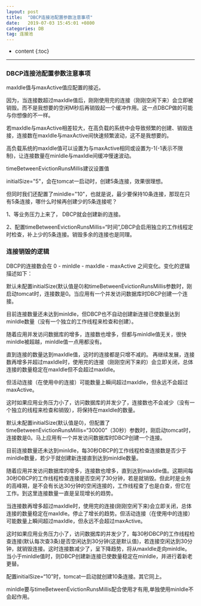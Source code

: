 ```yaml
---
layout: post
title:  "DBCP连接池配置参数注意事项"
date:   2019-07-03 15:45:01 +0800
categories: DB
tag: 连接池
---
```


* content
{:toc}


-------
### DBCP连接池配置参数注意事项 
maxIdle值与maxActive值应配置的接近。

因为，当连接数超过maxIdle值后，刚刚使用完的连接（刚刚空闲下来）会立即被销毁。而不是我想要的空闲M秒后再销毁起一个缓冲作用。这一点DBCP做的可能与你想像的不一样。

若maxIdle与maxActive相差较大，在高负载的系统中会导致频繁的创建、销毁连接，连接数在maxIdle与maxActive间快速频繁波动，这不是我想要的。

高负载系统的maxIdle值可以设置为与maxActive相同或设置为-1(-1表示不限制)，让连接数量在minIdle与maxIdle间缓冲慢速波动。

 

timeBetweenEvictionRunsMillis建议设置值

initialSize="5"，会在tomcat一启动时，创建5条连接，效果很理想。

但同时我们还配置了minIdle="10"，也就是说，最少要保持10条连接，那现在只有5条连接，哪什么时候再创建少的5条连接呢？

1、等业务压力上来了， DBCP就会创建新的连接。

2、配置timeBetweenEvictionRunsMillis=“时间”,DBCP会启用独立的工作线程定时检查，补上少的5条连接。销毁多余的连接也是同理。


### 连接销毁的逻辑 
DBCP的连接数会在  0 - minIdle - maxIdle - maxActive  之间变化。变化的逻辑描述如下：

 

默认未配置initialSize(默认值是0)和timeBetweenEvictionRunsMillis参数时，刚启动tomcat时，连接数是0。当应用有一个并发访问数据库时DBCP创建一个连接。

目前连接数量还未达到minIdle，但DBCP也不自动创建新连接已使数量达到minIdle数量（没有一个独立的工作线程来检查和创建）。

随着应用并发访问数据库的增多，连接数也增多，但都与minIdle值无关，很快minIdle被超越，minIdle值一点用都没有。

直到连接的数量达到maxIdle值，这时的连接都是只增不减的。 再继续发展，连接数再增多并超过maxIdle时，使用完的连接（刚刚空闲下来的）会立即关闭，总体连接的数量稳定在maxIdle但不会超过maxIdle。

但活动连接（在使用中的连接）可能数量上瞬间超过maxIdle，但永远不会超过maxActive。

这时如果应用业务压力小了，访问数据库的并发少了，连接数也不会减少（没有一个独立的线程来检查和销毁），将保持在maxIdle的数量。

 

默认未配置initialSize(默认值是0)，但配置了timeBetweenEvictionRunsMillis=“30000”（30秒）参数时，刚启动tomcat时，连接数是0。马上应用有一个并发访问数据库时DBCP创建一个连接。

目前连接数量还未达到minIdle，每30秒DBCP的工作线程检查连接数是否少于minIdle数量，若少于就创建新连接直到达到minIdle数量。

随着应用并发访问数据库的增多，连接数也增多，直到达到maxIdle值。这期间每30秒DBCP的工作线程检查连接是否空闲了30分钟，若是就销毁。但此时是业务的高峰期，是不会有长达30分钟的空闲连接的，工作线程查了也是白查，但它在工作。到这里连接数量一直是呈现增长的趋势。

当连接数再增多超过maxIdle时，使用完的连接(刚刚空闲下来)会立即关闭，总体连接的数量稳定在maxIdle。停止了增长的趋势。但活动连接（在使用中的连接）可能数量上瞬间超过maxIdle，但永远不会超过maxActive。

这时如果应用业务压力小了，访问数据库的并发少了，每30秒DBCP的工作线程检查连接(默认每次查3条)是否空闲达到30分钟(这是默认值)，若连接空闲达到30分钟，就销毁连接。这时连接数减少了，呈下降趋势，将从maxIdle走向minIdle。当小于minIdle值时，则DBCP创建新连接已使数量稳定在minIdle，并进行着新老更替。

 

配置initialSize=“10”时，tomcat一启动就创建10条连接。其它同上。

 

minIdle要与timeBetweenEvictionRunsMillis配合使用才有用,单独使用minIdle不会起作用。
